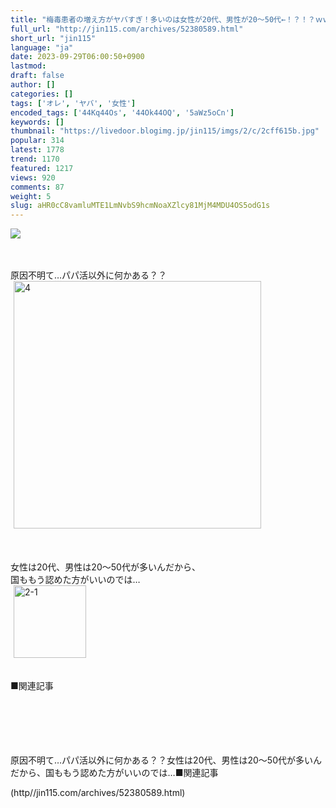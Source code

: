 ```yaml
---
title: "梅毒患者の増え方がヤバすぎ！多いのは女性が20代、男性が20〜50代←！？！？ｗｗｗｗｗ "
full_url: "http://jin115.com/archives/52380589.html"
short_url: "jin115"
language: "ja"
date: 2023-09-29T06:00:50+0900
lastmod: 
draft: false
author: []
categories: []
tags: ['オレ', 'ヤバ', '女性']
encoded_tags: ['44Kq44Os', '44Ok44OQ', '5aWz5oCn']
keywords: []
thumbnail: "https://livedoor.blogimg.jp/jin115/imgs/2/c/2cff615b.jpg"
popular: 314
latest: 1778
trend: 1170
featured: 1217
views: 920
comments: 87
weight: 5
slug: aHR0cC8vamluMTE1LmNvbS9hcmNoaXZlcy81MjM4MDU4OS5odG1s
---
```


![](https://livedoor.blogimg.jp/jin115/imgs/2/c/2cff615b.jpg)

<div><a name='more'></a> <br> <br> 原因不明て…パパ活以外に何かある？？<br> <img src='https//livedoor.blogimg.jp/jin115/imgs/5/2/5251e507.gif' alt='4' width='396' border='0' hspace='5' class='pict'><br> <br> <br> <br> 女性は20代、男性は20〜50代が多いんだから、<br> 国ももう認めた方がいいのでは…<br> <img src='https//livedoor.blogimg.jp/jin115/imgs/b/8/b88e1cba.gif' alt='2-1' width='116' border='0' hspace='5' class='pict'><br> <br> <br> ■関連記事<br> <br> <br> <br> <br> <br> <p>原因不明て…パパ活以外に何かある？？女性は20代、男性は20〜50代が多いんだから、国ももう認めた方がいいのでは…■関連記事</p></div>

(http//jin115.com/archives/52380589.html)
